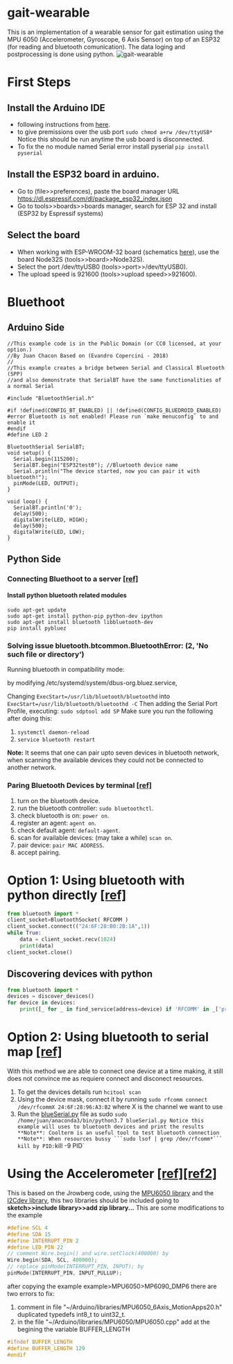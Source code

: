 # gait-wearable
This is an implementation of a wearable sensor for gait estimation using the MPU 6050 (Accelerometer, Gyroscope, 6 Axis Sensor) on top of an ESP32 (for reading and bluetooth comunication). The data loging and postprocessing is done using python.
![gait-wearable](gait-wearable.png)

# First Steps
## Install the Arduino IDE 
* following instructions from [here](https://www.arduino.cc/en/guide/linux).
* to give premissions over the usb port ```sudo chmod a+rw /dev/ttyUSB*``` Notice this should be run anytime the usb board is disconnected.
* To fix the no module named Serial error install pyserial ```pip install pyserial```
## Install the ESP32 board in arduino.
* Go to (file>>preferences), paste the board manager URL https://dl.espressif.com/dl/package_esp32_index.json
* Go to tools>>boards>>boards manager, search for ESP 32 and install (ESP32 by Espressif systems)
## Select the board
* When working with ESP-WROOM-32 board (schematics [here](/home/juan/Desktop/ESP32/SchematicsforESP32.pdf)), use the board Node32S (tools>>board>>Node32S).
* Select the port /dev/ttyUSB0 (tools>>port>>/dev/ttyUSB0).
* The upload speed is 921600 (tools>>upload speed>>921600).

# Bluethoot
## Arduino Side

```
//This example code is in the Public Domain (or CC0 licensed, at your option.)
//By Juan Chacon Based on (Evandro Copercini - 2018)
//
//This example creates a bridge between Serial and Classical Bluetooth (SPP)
//and also demonstrate that SerialBT have the same functionalities of a normal Serial

#include "BluetoothSerial.h"

#if !defined(CONFIG_BT_ENABLED) || !defined(CONFIG_BLUEDROID_ENABLED)
#error Bluetooth is not enabled! Please run `make menuconfig` to and enable it
#endif
#define LED 2

BluetoothSerial SerialBT;
void setup() {
  Serial.begin(115200);
  SerialBT.begin("ESP32test0"); //Bluetooth device name
  Serial.println("The device started, now you can pair it with bluetooth!");
  pinMode(LED, OUTPUT);
}

void loop() {
  SerialBT.println('0');
  delay(500);
  digitalWrite(LED, HIGH);
  delay(500);
  digitalWrite(LED, LOW);
}
```

## Python Side
### Connecting Bluethoot to a server [[ref]](https://github.com/pybluez/pybluez/blob/master/examples/simple/rfcomm-server.py#L10)
#### Install python bluetooth related modules
```
sudo apt-get update
sudo apt-get install python-pip python-dev ipython
sudo apt-get install bluetooth libbluetooth-dev
pip install pybluez
```
### Solving issue bluetooth.btcommon.BluetoothError: (2, 'No such file or directory')
Running bluetooth in compatibility mode:

by modifying /etc/systemd/system/dbus-org.bluez.service,

Changing `ExecStart=/usr/lib/bluetooth/bluetoothd` into `ExecStart=/usr/lib/bluetooth/bluetoothd -C`
Then adding the Serial Port Profile, executing: `sudo sdptool add SP`
Make sure you run the following after doing this:
1. `systemctl daemon-reload`
2. `service bluetooth restart`

**Note:** It seems that one can pair upto seven devices in bluetooth network, when scanning the available devices they could not be connected to another network.

### Paring Bluetooth Devices by terminal [[ref]](https://www.youtube.com/watch?v=F5-dV6ULeg8)
1. turn on the bluetooth device.
2. run the bluetooth controller: `sudo bluetoothctl`.
3. check bluetooth is on: `power on`.
4. register an agent: `agent on`.
5. check default agent: `default-agent`.
6. scan for available devices: (may take a while) `scan on`.
7. pair device: ``pair MAC ADDRESS``.
8. accept pairing.


# Option 1: Using bluetooth with python directly [[ref]](http://pages.iu.edu/~rwisman/c490/html/pythonandbluetooth.htm)
```python
from bluetooth import * 
client_socket=BluetoothSocket( RFCOMM )                                               
client_socket.connect(("24:6F:28:B0:2B:1A",1))                                        
while True:
    data = client_socket.recv(1024)                                                       
    print(data)
client_socket.close()
```

## Discovering devices with python
```python
from bluetooth import *
devices = discover_devices()
for device in devices:
    print([_ for _ in find_service(address=device) if 'RFCOMM' in _['protocol'] ])
```

# Option 2: Using bluetooth to serial map [[ref]](https://www.youtube.com/watch?v=rxExVsxI9jc)
With this method we are able to connect one device at a time making, it still does not convince me as requiere connect and disconect resources.
1. To get the devices details run `hcitool scan`
2. Using the device mask, connect it by running
`sudo rfcomm connect /dev/rfcommX 24:6F:28:96:A3:B2`
where X is the channel we want to use
3. Run the [blueSerial.py](/home/juan/Desktop/ESP32/blueSerial.py) file as sudo
` sudo /home/juan/anaconda3/bin/python3.7 blueSerial.py
Notice this example will uses to bluetooth devices and print the results
**Note**: Coolterm is an useful tool to test bluetooth connection
**Note**: When resources bussy ```sudo lsof | grep /dev/rfcomm*``` kill by PID: `kill -9 PID`


# Using the Accelerometer [[ref]](https://www.youtube.com/watch?v=wTfSfhjhAU0)[[ref2]](https://www.youtube.com/watch?v=UxABxSADZ6U)
This is based on the Jrowberg code, using the [MPU6050 library](https://github.com/jrowberg/i2cdevlib/tree/master/Arduino/MPU6050) and the [I2Cdev library](https://github.com/jrowberg/i2cdevlib/tree/master/Arduino/I2Cdev), this two libraries should be included going to **sketch>>include library>>add zip library...**
This are some modifications to the example 
```c++
#define SCL 4
#define SDA 15
#define INTERRUPT_PIN 2
#define LED_PIN 22
// comment Wire.begin() and wire.setClock(400000) by
Wire.begin(SDA, SCL, 400000);
// replace pinMode(INTERRUPT_PIN, INPUT); by
pinMode(INTERRUPT_PIN, INPUT_PULLUP);
```
after copying the example example>MPU6050>MP6090_DMP6 there are two errors to fix:
1. comment in file "~/Arduino/libraries/MPU6050_6Axis_MotionApps20.h" duplicated typedefs int8_t to uint32_t.
2. in the file "~/Arduino/libraries/MPU6050/MPU6050.cpp" add at the begining the variable BUFFER_LENGTH
```c++
#ifndef BUFFER_LENGTH
#define BUFFER_LENGTH 129
#endif
```
